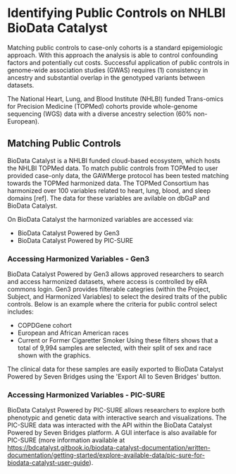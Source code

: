  # Identifying Public Controls on NHLBI BioData Catalyst

Matching public controls to case-only cohorts is a standard epigemiologic approach. With this approach the analysis is able to control confounding factors and potentially cut costs. Successful application of public controls in genome-wide association studies (GWAS) requires (1) consistency in ancestry and substantial overlap in the genotyped variants between datasets.

The National Heart, Lung, and Blood Institute (NHLBI) funded Trans-omics for Precision Medicine (TOPMed) cohorts provide whole-genome sequencing (WGS) data with a diverse ancestry selection (60% non-European). 

## Matching Public Controls

BioData Catalyst is a NHLBI funded cloud-based ecosystem, which hosts the NHLBI TOPMed data. To match public controls from TOPMed to user provided case-only data, the GAWMerge protocol has been tested matching towards the TOPMed harmonized data. The TOPMed Consortium has harmonized over 100 variables related to heart, lung, blood, and sleep domains [ref]. The data for these variables are avilable on dbGaP and BioData Catalyst.

On BioData Catalyst the harmonized variables are accessed via:
- BioData Catalyst Powered by Gen3
- BioData Catalyst Powered by PIC-SURE

### Accessing Harmonized Variables - Gen3
BioData Catalyst Powered by Gen3 allows approved researchers to search and access harmonized datasets, where access is controlled by eRA commons login. Gen3 provides filterable categries (within the Project, Subject, and Harmonized Variables) to select the desired traits of the public controls. Below is an example where the criteria for public control select includes:
- COPDGene cohort
- European and African American races
- Current or Former Cigaretter Smoker
Using these filters shows that a total of 9,994 samples are selected, with their split of sex and race shown with the graphics.

The clinical data for these samples are easily exported to BioData Catalyst Powered by Seven Bridges using the 'Export All to Seven Bridges' button.

### Accessing Harmonized Variables - PIC-SURE
BioData Catalyst Powered by PIC-SURE allows researchers to explore both phenotypic and genetic data with interactive search and visualizations. The PIC-SURE data was interacted with the API within the BioData Catalyst Powered by Seven Bridges platform. A GUI interface is also available for PIC-SURE (more information available at https://bdcatalyst.gitbook.io/biodata-catalyst-documentation/written-documentation/getting-started/explore-available-data/pic-sure-for-biodata-catalyst-user-guide).